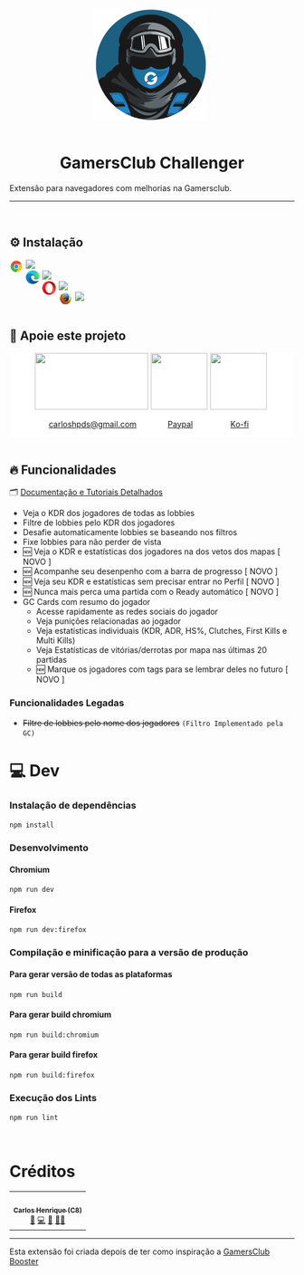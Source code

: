 <div style="display: flex; align-items: center; justify-content: center;">
<img src="https://github.com/carloshpds/gamersclub-challenger/blob/main/src/assets/logo_500.png?raw=true" align="left" height="200" width="200" style="padding-right: 5px;  float: none;" >
</div>
<br />

<h1 style="text-align: center">GamersClub Challenger</h1>
<p>Extensão para navegadores com melhorias na Gamersclub.</p>

---
<br />

## ⚙️ Instalação
<ul style="list-style: none; margin: 0px; padding-left: 0px">
 <li>
    <a href="https://chrome.google.com/webstore/detail/gamersclub-challenger/lokjofhgialghfkfmkbnjakcjenjhmpp?hl=pt-BR&authuser=0" target="_blank">
      <img src="https://github.com/carloshpds/gamersclub-challenger/blob/main/docs/images/browsers/chrome-logo.png?raw=true" align="left" height="24" width="24" style="padding-right: 5px;" >
      <img src="https://img.shields.io/badge/Dispon%C3%ADvel%20no-Chrome-blue">
    </a>
 </li>

 <li>
    <a href="https://github.com/carloshpds/gamersclub-challenger/discussions/24" target="_blank">
      <img src="https://github.com/carloshpds/gamersclub-challenger/blob/main/docs/images/browsers/microsoft-edge-logo.png?raw=true" align="left" height="24" width="24" style="padding-right: 5px;" >
      <img src="https://img.shields.io/badge/Dispon%C3%ADvel%20no-Edge-blue">
    </a>
 </li>

 <li>
    <a href="https://chrome.google.com/webstore/detail/gamersclub-challenger/lokjofhgialghfkfmkbnjakcjenjhmpp?hl=pt-BR&authuser=0" target="_blank">
      <img src="https://github.com/carloshpds/gamersclub-challenger/blob/main/docs/images/browsers/opera-logo.png?raw=true" align="left" height="24" width="24" style="padding-right: 5px;" >
      <img src="https://img.shields.io/badge/Dispon%C3%ADvel%20no-Opera-blue">
    </a>
 </li>

 <li>
  <a href="https://addons.mozilla.org/pt-BR/firefox/addon/gamersclub-challenger/" target="_blank">
      <img src="https://github.com/carloshpds/gamersclub-challenger/blob/main/docs/images/browsers/firefox-logo.png?raw=true" align="left" height="24" width="24" style="padding-right: 5px;" >
      <img src="https://img.shields.io/badge/Dispon%C3%ADvel%20do-Firefox-blue">
    </a>
 </li>
</ul>

<br />

## 💚 Apoie este projeto
<div style="background: white; display: flex; align-items: center; justify-content: center;">
  <a href="https://nubank.com.br/pagar/2umiz/ZVbnZJFucY" style="display: inline-block; vertical-align: top;  text-align: center;">
    <img src="https://user-images.githubusercontent.com/2482989/125602525-9ab6c60a-1938-4008-92a8-390dfd26504a.png" height="100" width="200" style="padding-right: 5px;" />
    <p>carloshpds@gmail.com</p>
  </a>

  <a href="https://www.paypal.com/donate?hosted_button_id=4MFUYEEFXNV5C" target="_blank" style="display: inline-block; vertical-align: middle;text-align: center;">
    <img src="https://user-images.githubusercontent.com/2482989/125606613-ed7a312f-ad8e-4154-845d-67d3be5f4232.png" height="100" width="100" style="padding-right: 5px;" />
    <p>Paypal</p>
  </a>

  <a href="https://ko-fi.com/carloshpds" style="display: inline-block; vertical-align: middle; text-align: center;">
    <img src="https://user-images.githubusercontent.com/2482989/125605889-2ecb2cce-38c8-4855-9397-fd13259e727d.png" height="100" width="100" style="padding-right: 5px;" />
    <p>Ko-fi</p>
  </a>
</div>

<br style="clear: both" />

## 🔥 Funcionalidades
🗂️ [Documentação e Tutoriais Detalhados](https://github.com/carloshpds/gamersclub-challenger/discussions/categories/funcionalidades-e-tutoriais)
* Veja o KDR dos jogadores de todas as lobbies
* Filtre de lobbies pelo KDR dos jogadores
* Desafie automaticamente lobbies se baseando nos filtros
* Fixe lobbies para não perder de vista
* 🆕 Veja o KDR e estatísticas dos jogadores na dos vetos dos mapas [ NOVO ]
* 🆕 Acompanhe seu desenpenho com a barra de progresso [ NOVO ]
* 🆕 Veja seu KDR e estatísticas sem precisar entrar no Perfil [ NOVO ]
* 🆕 Nunca mais perca uma partida com o Ready automático [ NOVO ]
* GC Cards com resumo do jogador
  + Acesse rapidamente as redes sociais do jogador
  + Veja punições relacionadas ao jogador
  + Veja estatísticas individuais (KDR, ADR, HS%, Clutches, First Kills e Multi Kills)
  + Veja Estatísticas de vitórias/derrotas por mapa nas últimas 20 partidas
  + 🆕 Marque os jogadores com tags para se lembrar deles no futuro [ NOVO ]


### Funcionalidades Legadas
* ~~Filtre de lobbies pelo nome dos jogadores~~ `(Filtro Implementado pela GC)`

# 💻 Dev

### Instalação de dependências
```
npm install
```

### Desenvolvimento

#### Chromium
```
npm run dev
```

#### Firefox
```
npm run dev:firefox
```

### Compilação e minificação para a versão de produção

#### Para gerar versão de todas as plataformas
```
npm run build
```

#### Para gerar build chromium
```
npm run build:chromium
```

#### Para gerar build firefox
```
npm run build:firefox
```

### Execução dos Lints
```
npm run lint
```

<br />

# Créditos

<!-- ALL-CONTRIBUTORS-LIST:START - Do not remove or modify this section -->
<!-- prettier-ignore-start -->
<!-- markdownlint-disable -->
<table>
  <tr>
    <td align="center"><a href="https://github.com/carloshpds"><img src="https://avatars0.githubusercontent.com/u/2482989?s=100" width="100px;" alt=""/><br /><sub><b>Carlos Henrique (C8)</b></sub></a><br /><a href="https://github.com/carloshpds/gamersclub-challenger/issues?q=author%3Acarloshpds" title="Bug reports">🐛</a> <a href="https://github.com/carloshpds/gamersclub-challenger/commits?author=carloshpds" title="Code">💻</a> <a href="#maintenance-carloshpds" title="Maintenance">🚧</a> <a href="#mentoring-carloshpds" title="Mentoring">🧑‍🏫</a></td>
  </tr>
</table>

<!-- markdownlint-restore -->
<!-- prettier-ignore-end -->

<!-- ALL-CONTRIBUTORS-LIST:END -->

---

Esta extensão foi criada depois de ter como inspiração a [GamersClub Booster](https://github.com/gamersclub-booster/gamersclub-booster)
